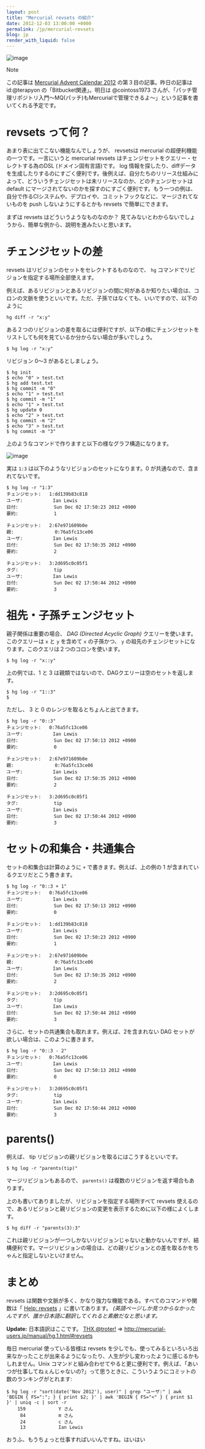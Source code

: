 ```yaml
---
layout: post
title: "Mercurial revsets の紹介"
date: 2012-12-03 13:00:00 +0000
permalink: /jp/mercurial-revsets
blog: jp
render_with_liquid: false
---
```


![image](https://storage.googleapis.com/static.ianlewis.org/prod/img/mercurial/mercurial_medium.png)

<div class="note">

<div class="title">

Note

</div>

この記事は [Mercurial Advent Calendar 2012](http://connpass.com/event/1431/)
の第３目の記事。昨日の記事は id:@terapyon の「Bitbucket関連」。明日は @cointoss1973
さんが、「パッチ管理リポジトリ入門～MQ(パッチ)もMercurialで管理できるよ～」という記事を書いてくれる予定です。

</div>

# revsets って何？

あまり表に出てこない機能なんでしょうが、 revsetsは mercurial の超便利機能の一つです。一言にいうと mercurial
revsets はチェンジセットをクエリー・セレクトする為のDSL (ドメイン固有言語)です。 log
情報を探したり、diffデータを生成したりするのにすごく便利です。後例えば、自分たちのリリース仕組みによって、どういうチェンジセットは未リリースなのか、どのチェンジセットは
default
にマージされてないのかを探すのにすごく便利です。もう一つの例は、自分で作るCIシステムや、デプロイや、コミットフックなどに、マージされてないものを
push しないようにするとかも revsets で簡単にできます。

まずは revsets はどういうようなものなのか？ 見てみないとわからないでしょうから、簡単な例から、説明を進みたいと思います。

# チェンジセットの差

revsets はリビジョンのセットをセレクトするものなので、 `hg` コマンドでリビジョンを指定する場所全部使えます。

例えば、あるリビジョンとあるリビジョンの間に何があるか知りたい場合は、コロンの文脈を使うといいです。ただ、子孫ではなくても、いいですので、以下のように

    hg diff -r "x:y"

ある２つのリビジョンの差を取るには便利ですが、以下の様にチェンジセットをリストしても何を見ているか分からない場合が多いでしょう。

    $ hg log -r "x:y"

リビジョン 0〜3 があるとしましょう。

    $ hg init
    $ echo "0" > test.txt
    $ hg add test.txt
    $ hg commit -m "0"
    $ echo "1" > test.txt
    $ hg commit -m "1"
    $ echo "1" > test.txt
    $ hg update 0
    $ echo "2" > test.txt
    $ hg commit -m "2"
    $ echo "3" > test.txt
    $ hg commit -m "3"

上のようなコマンドで作りますと以下の様なグラフ構造になります。

![image](https://storage.googleapis.com/static.ianlewis.org/prod/img/687/tree1_medium.png)

実は `1:3` は以下のようなリビジョンのセットになります。0 が共通なので、含まれてないです。

    $ hg log -r "1:3"
    チェンジセット:   1:dd139b83c818
    ユーザ:           Ian Lewis
    日付:             Sun Dec 02 17:50:23 2012 +0900
    要約:             1
    
    チェンジセット:   2:67e971609b0e
    親:               0:76a5fc13ce06
    ユーザ:           Ian Lewis
    日付:             Sun Dec 02 17:50:35 2012 +0900
    要約:             2
    
    チェンジセット:   3:2d695c0c05f1
    タグ:             tip
    ユーザ:           Ian Lewis
    日付:             Sun Dec 02 17:50:44 2012 +0900
    要約:             3

# 祖先・子孫チェンジセット

親子関係は重要の場合、 *DAG (Directed Acyclic Graph)* クエリーを使います。このクエリーは `x` と `y`
を含めて `x` の子孫かつ、 `y` の祖先のチェンジセットになります。このクエリは２つのコロンを使います。

    $ hg log -r "x::y"

上の例では、1 と 3 は親類ではないので、DAGクエリーは空のセットを返します。

    $ hg log -r "1::3"
    $

ただし、 3 と 0 のレンジを取るとちょんと出てきます。

    $ hg log -r "0::3"
    チェンジセット:   0:76a5fc13ce06
    ユーザ:           Ian Lewis
    日付:             Sun Dec 02 17:50:13 2012 +0900
    要約:             0
    
    チェンジセット:   2:67e971609b0e
    親:               0:76a5fc13ce06
    ユーザ:           Ian Lewis
    日付:             Sun Dec 02 17:50:35 2012 +0900
    要約:             2
    
    チェンジセット:   3:2d695c0c05f1
    タグ:             tip
    ユーザ:           Ian Lewis
    日付:             Sun Dec 02 17:50:44 2012 +0900
    要約:             3

# セットの和集合・共通集合

セットの和集合は計算のように `+` で書きます。例えば、上の例の 1 が含まれているクエリだとこう書きます。

    $ hg log -r "0::3 + 1"
    チェンジセット:   0:76a5fc13ce06
    ユーザ:           Ian Lewis
    日付:             Sun Dec 02 17:50:13 2012 +0900
    要約:             0
    
    チェンジセット:   1:dd139b83c818
    ユーザ:           Ian Lewis
    日付:             Sun Dec 02 17:50:23 2012 +0900
    要約:             1
    
    チェンジセット:   2:67e971609b0e
    親:               0:76a5fc13ce06
    ユーザ:           Ian Lewis
    日付:             Sun Dec 02 17:50:35 2012 +0900
    要約:             2
    
    チェンジセット:   3:2d695c0c05f1
    タグ:             tip
    ユーザ:           Ian Lewis
    日付:             Sun Dec 02 17:50:44 2012 +0900
    要約:             3

さらに、セットの共通集合も取れます。例えば、2を含まれない DAG セットが欲しい場合は、このように書きます。

    $ hg log -r "0::3 - 2"
    チェンジセット:   0:76a5fc13ce06
    ユーザ:           Ian Lewis
    日付:             Sun Dec 02 17:50:13 2012 +0900
    要約:             0
    
    チェンジセット:   3:2d695c0c05f1
    タグ:             tip
    ユーザ:           Ian Lewis
    日付:             Sun Dec 02 17:50:44 2012 +0900
    要約:             3

# parents()

例えば、 tip リビジョンの親リビジョンを取るにはこうするといいです。

    $ hg log -r "parents(tip)"

マージリビジョンもあるので、 `parents()` は複数のリビジョンを返す場合もあります。

上のも書いてありましたが、リビジョンを指定する場所すべて revsets
使えるので、あるリビジョンと親リビジョンの変更を表示するために以下の様によくします。

    $ hg diff -r "parents(3):3"

これは親リビジョンが一つしかないリビジョンじゃないと動かないんですが、結構便利です。マージリビジョンの場合は、どの親リビジョンとの差を取るかをちゃんと指定しないといけません。

# まとめ

revsets は関数や文脈が多く、かなり強力な機能である。すべてのコマンドや関数は「 [Help:
revsets](http://www.selenic.com/hg/help/revsets) 」に書いてあります。
*(英語ページしか見つからなかったんですが、誰か日本語に翻訳してくれると素敵だなと思います。*

**Update:** 日本語訳はここです。 [THX
@troter\!](https://twitter.com/troter/status/275461587123462145) =\>
<http://mercurial-users.jp/manual/hg.1.html#revsets>

毎日 mercurial 使っている皆様は revsets
を少しでも、使ってみるといろいろ出来なかったことが出来るようになったり、人生が少し変わったように感じるかもしれません。Unix
コマンドと組み合わせてやると更に便利です。例えば、「あいつが仕事してねぇんじゃないの?」って思うときに、こういうようにコミットの数のランキングがとれます:

    $ hg log -r "sort(date('Nov 2012'), user)" | grep "ユーザ:" | awk 'BEGIN { FS=":"; } { print $2; }' | awk 'BEGIN { FS="<" } { print $1 }' | uniq -c | sort -r
        159            Y さん
         84            m さん
         24            c さん
         13            Ian Lewis

おうふ、もうちょっと仕事すればいいんですね。はいはい
